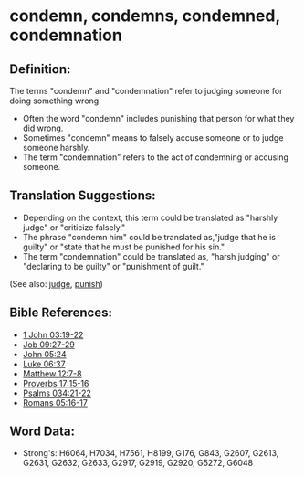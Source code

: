 # condemn, condemns, condemned, condemnation #

## Definition: ##

The terms "condemn" and "condemnation" refer to judging someone for doing something wrong.

* Often the word "condemn" includes punishing that person for what they did wrong.
* Sometimes "condemn" means to falsely accuse someone or to judge someone harshly.
* The term "condemnation" refers to the act of condemning or accusing someone.

## Translation Suggestions: ##

* Depending on the context, this term could be translated as "harshly judge" or "criticize falsely."
* The phrase "condemn him" could be translated as,"judge that he is guilty" or "state that he must be punished for his sin."
* The term "condemnation" could be translated as, "harsh judging" or "declaring to be guilty" or "punishment of guilt."

(See also: [judge](../kt/judge.md), [punish](../other/punish.md))

## Bible References: ##

* [1 John 03:19-22](rc://en/tn/help/1jn/03/19)
* [Job 09:27-29](rc://en/tn/help/job/09/27)
* [John 05:24](rc://en/tn/help/jhn/05/24)
* [Luke 06:37](rc://en/tn/help/luk/06/37)
* [Matthew 12:7-8](rc://en/tn/help/mat/12/07)
* [Proverbs 17:15-16](rc://en/tn/help/pro/17/15)
* [Psalms 034:21-22](rc://en/tn/help/psa/034/021)
* [Romans 05:16-17](rc://en/tn/help/rom/05/16)


## Word Data: ##

* Strong's: H6064, H7034, H7561, H8199, G176, G843, G2607, G2613, G2631, G2632, G2633, G2917, G2919, G2920, G5272, G6048

